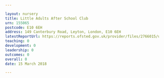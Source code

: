 ```yaml
---

layout: nursery
title: Little Adults After School Club
urn: 155065
postcode: E10 6EH
address: 149 Canterbury Road, Leyton, London, E10 6EH
latestReportUrl: https://reports.ofsted.gov.uk/provider/files/2766015/urn/155065.pdf
teaching: 0
development: 0
leadership: 0
outcomes: 0
overall: 0
date: 15 March 2018

---
```

